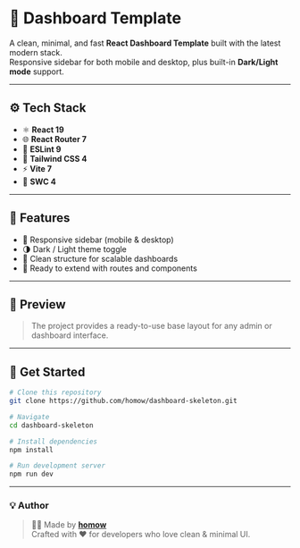 # 🧩 Dashboard Template

A clean, minimal, and fast **React Dashboard Template** built with the latest modern stack.  
Responsive sidebar for both mobile and desktop, plus built-in **Dark/Light mode** support.

---

## ⚙️ Tech Stack

- ⚛️ **React 19**
- 🌐 **React Router 7**
- 🧹 **ESLint 9**
- 🎨 **Tailwind CSS 4**
- ⚡ **Vite 7**
- 🦀 **SWC 4**

---

## 🚀 Features

- 📱 Responsive sidebar (mobile & desktop)
- 🌗 Dark / Light theme toggle
- 🧠 Clean structure for scalable dashboards
- 🧩 Ready to extend with routes and components

---

## 📸 Preview

> The project provides a ready-to-use base layout for any admin or dashboard interface.

---

## 🧭 Get Started

```bash
# Clone this repository
git clone https://github.com/homow/dashboard-skeleton.git

# Navigate
cd dashboard-skeleton

# Install dependencies
npm install

# Run development server
npm run dev
```
---

### 💡 Author

> 👨‍💻 Made by [**homow**](https://github.com/homow)  
> Crafted with ❤️ for developers who love clean & minimal UI.
